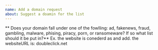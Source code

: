 ```yaml
---
name: Add a domain request
about: Suggest a doamin for the list
---
```


** Does your domain fall under one of the fowlling: ad, fakenews, fraud, gambling, malware, phising, piracy, porn, or ransomeware?
If so what list should it be put in?**
Ex. the website is conederd as and add.
 the websiteURL is: doubleclick.net
